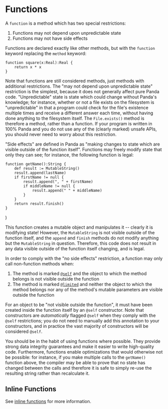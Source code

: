 Functions
=========

A `function` is a method which has two special restrictions:

1. Functions may not depend upon unpredictable state
2. Functions may not have side effects

Functions are declared exactly like other methods, but with the `function` keyword replacing the
`method` keyword:

    function square(x:Real):Real {
        return x * x
    }

Note that functions are still considered methods, just methods with additional restrictions. The
"may not depend upon unpredictable state" restriction is the simplest, because it does not generally
affect pure Panda code. "Unpredictable" state is state which could change without Panda's knowledge;
for instance, whether or not a file exists on the filesystem is "unpredictable" in that a program
could check for the file's existence multiple times and receive a different answer each time,
without having done anything to the filesystem itself. The `File.exists()` method is therefore a
method, rather than a function. If your program is written in 100% Panda and you do not use any
of the (clearly marked) unsafe APIs, you should never need to worry about this restriction.

"Side effects" are defined in Panda as "making changes to state which are visible outside of the
function itself". Functions may freely modify state that only they can see; for instance, the
following function is legal:

    function getName():String {
        def result := MutableString()
        result.append(lastName)
        if firstName != null {
            result.append(", " + firstName)
            if middleName != null {
                result.append(" " + middleName)
            }
        }
        return result.finish()
    }
)

This function creates a mutable object and manipulates it -- clearly it is modifying state! However,
the `MutableString` is not visible outside of the function itself, and the `append` and `finish`
methods do not modify anything but the `MutableString` in question. Therefore, this code does not
result in any data visible outside of the function itself changing, and is legal.

In order to comply with the "no side effects" restriction, a function may only call non-function
methods when:

1. The method is marked [`@self`](annotations.html#self) and the object to which the method belongs
   is not visible outside the function
2. The method is marked [`@limited`](annotations.html#limited) and neither the object to which the
   method belongs nor any of the method's mutable parameters are visible outside the function

For an object to be "not visible outside the function", it must have been created inside the
function itself by an `@self` constructor. Note that constructors are *automatically* flagged
`@self` when they comply with the `@self` restrictions; you do not need to manually add this
annotation to your constructors, and in practice the vast majority of constructors will be 
considered `@self`.

You should be in the habit of using functions where possible. They provide strong data integrity
guarantees and make it easier to write high-quality code. Furthermore, functions enable
optimizations that would otherwise not be possible: for instance, if you make multiple calls to the
`getName()` function above, the compiler may be able to prove that no state has changed between the
calls and therefore it is safe to simply re-use the resulting string rather than recalculate it.

Inline Functions
----------------

See [inline functions](inlineMethods.html) for more information.
